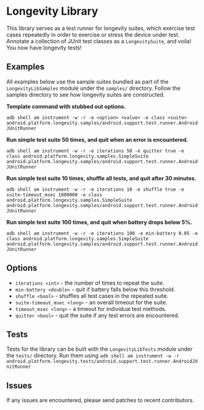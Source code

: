 # Longevity Library

This library serves as a test runner for longevity suites, which exercise test cases repeatedly in
order to exercise or stress the device under test. Annotate a collection of JUnit test classes as a
`LongevitySuite`, and voila! You now have longevity tests!

## Examples

All examples below use the sample suites bundled as part of the `LongevityLibSamples` module under
the `samples/` directory. Follow the samples directory to see how longevity suites are constructed.

**Template command with stubbed out options.**

`adb shell am instrument -w -r -e <option> <value> -e class <suite>
android.platform.longevity.samples/android.support.test.runner.AndroidJUnitRunner`

**Run simple test suite 50 times, and quit when an error is encountered.**

`adb shell am instrument -w -r -e iterations 50 -e quitter true
-e class android.platform.longevity.samples.SimpleSuite
android.platform.longevity.samples/android.support.test.runner.AndroidJUnitRunner`

**Run simple test suite 10 times, shuffle all tests, and quit after 30 minutes.**

`adb shell am instrument -w -r -e iterations 10 -e shuffle true -e suite-timeout_msec 1800000
-e class android.platform.longevity.samples.SimpleSuite
android.platform.longevity.samples/android.support.test.runner.AndroidJUnitRunner`

**Run simple test suite 100 times, and quit when battery drops below 5%.**

`adb shell am instrument -w -r -e iterations 100 -e min-battery 0.05
-e class android.platform.longevity.samples.SimpleSuite
android.platform.longevity.samples/android.support.test.runner.AndroidJUnitRunner`

## Options

*   `iterations <int>` - the number of times to repeat the suite.
*   `min-battery <double>` - quit if battery falls below this threshold.
*   `shuffle <bool>` - shuffles all test cases in the repeated suite.
*   `suite-timeout_msec <long>` - an overall timeout for the suite.
*   `timeout_msec <long>` - a timeout for individual test methods.
*   `quitter <bool>` - quit the suite if any test errors are encountered.

## Tests

Tests for the library can be built with the `LongevityLibTests` module under the `tests/` directory.
Run them using `adb shell am instrument -w -r
android.platform.longevity.tests/android.support.test.runner.AndroidJUnitRunner`

## Issues

If any issues are encountered, please send patches to recent contributors.
